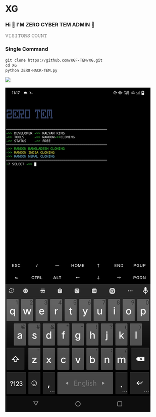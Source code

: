 # XG
### Hi 👋 I'M ZERO CYBER TEM ADMIN 🔰

𝚅𝙸𝚂𝙸𝚃𝙾𝚁𝚂 𝙲𝙾𝚄𝙽𝚃
### Single Command
```
git clone https://github.com/KGF-TEM/XG.git
cd XG
python ZERO-HACK-TEM.py
```
 <img src="https://profile-counter.glitch.me/freeCodeCamp/count.svg" />

</p>


![20200808_160757](https://github.com/KGF-TEM/XG/blob/main/Screenshot_20250219_231714.jpg)
